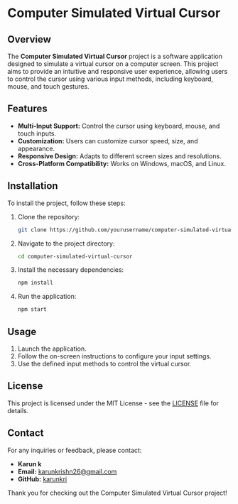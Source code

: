 # Computer Simulated Virtual Cursor

## Overview

The **Computer Simulated Virtual Cursor** project is a software application designed to simulate a virtual cursor on a computer screen. This project aims to provide an intuitive and responsive user experience, allowing users to control the cursor using various input methods, including keyboard, mouse, and touch gestures.

## Features

- **Multi-Input Support:** Control the cursor using keyboard, mouse, and touch inputs.
- **Customization:** Users can customize cursor speed, size, and appearance.
- **Responsive Design:** Adapts to different screen sizes and resolutions.
- **Cross-Platform Compatibility:** Works on Windows, macOS, and Linux.

## Installation

To install the project, follow these steps:

1. Clone the repository:

   ```bash
   git clone https://github.com/yourusername/computer-simulated-virtual-cursor.git
   ```

2. Navigate to the project directory:

   ```bash
   cd computer-simulated-virtual-cursor
   ```

3. Install the necessary dependencies:

   ```bash
   npm install
   ```

4. Run the application:

   ```bash
   npm start
   ```

## Usage

1. Launch the application.
2. Follow the on-screen instructions to configure your input settings.
3. Use the defined input methods to control the virtual cursor.

## License

This project is licensed under the MIT License - see the [LICENSE](LICENSE) file for details.

## Contact

For any inquiries or feedback, please contact:

- **Karun k**
- **Email:** karunkrishn26@gmail.com
- **GitHub:** [karunkri](https://github.com/karunkri)



Thank you for checking out the Computer Simulated Virtual Cursor project!

